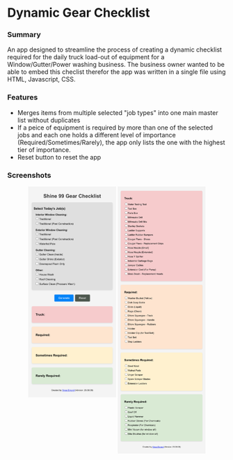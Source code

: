 # Dynamic Gear Checklist

### Summary

An app designed to streamline the process of creating a dynamic checklist required for the daily truck load-out of equipment for a Window/Gutter/Power washing business. The business owner wanted to be able to embed this checlist therefor the app was written in a single file using HTML, Javascript, CSS.

### Features

- Merges items from multiple selected "job types" into one main master list without duplicates
- If a peice of equipment is required by more than one of the selected jobs and each one holds a different level of importance (Required/Sometimes/Rarely), the app only lists the one with the highest tier of importance.
- Reset button to reset the app

### Screenshots

<p align="middle" float="left">
  <img align="top" src="https://github.com/VinceEmond/dynamic-gear-checklist/blob/main/public/Shine-99-Gear-Checklist.png?raw=true" width="40%" />
  <img src="https://github.com/VinceEmond/dynamic-gear-checklist/raw/main/public/Shine-99-Gear-Checklist-2.png" width="40%" />
</p>
